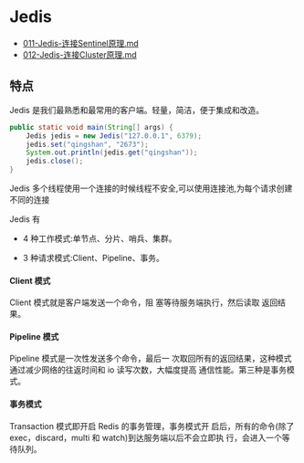 # Jedis

-  [011-Jedis-连接Sentinel原理.md](011-Jedis-连接Sentinel原理.md) 
-  [012-Jedis-连接Cluster原理.md](012-Jedis-连接Cluster原理.md) 

## 特点

Jedis 是我们最熟悉和最常用的客户端。轻量，简洁，便于集成和改造。

```java
public static void main(String[] args) {
	Jedis jedis = new Jedis("127.0.0.1", 6379); 
	jedis.set("qingshan", "2673"); 
	System.out.println(jedis.get("qingshan")); 
	jedis.close();
}
```

Jedis 多个线程使用一个连接的时候线程不安全,可以使用连接池,为每个请求创建不同的连接

Jedis 有

- 4 种工作模式:单节点、分片、哨兵、集群。

- 3 种请求模式:Client、Pipeline、事务。

#### Client 模式

Client 模式就是客户端发送一个命令，阻 塞等待服务端执行，然后读取 返回结果。

#### Pipeline 模式

Pipeline 模式是一次性发送多个命令，最后一 次取回所有的返回结果，这种模式通过减少网络的往返时间和 io 读写次数，大幅度提高 通信性能。第三种是事务模式。

#### 事务模式

Transaction 模式即开启 Redis 的事务管理，事务模式开 启后，所有的命令(除了 exec，discard，multi 和 watch)到达服务端以后不会立即执 行，会进入一个等待队列。